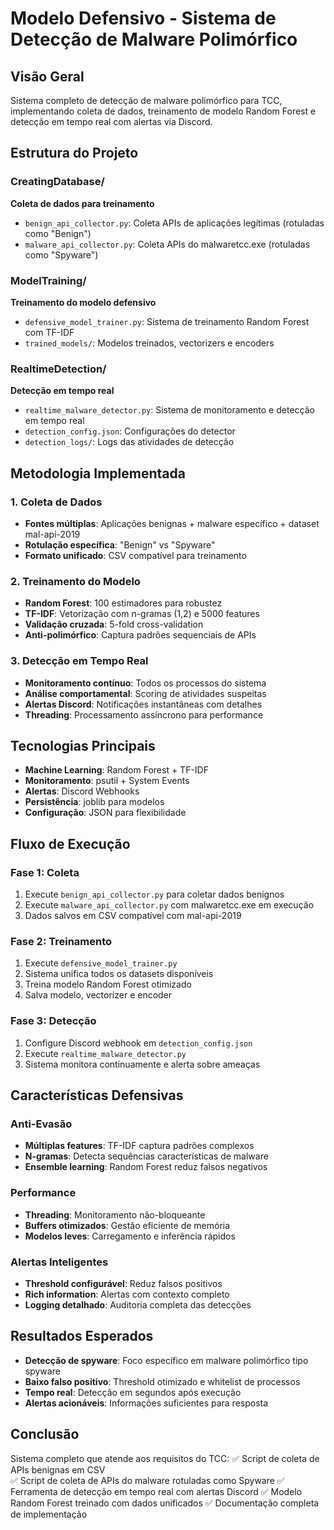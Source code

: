 # Modelo Defensivo - Sistema de Detecção de Malware Polimórfico

## Visão Geral
Sistema completo de detecção de malware polimórfico para TCC, implementando coleta de dados, treinamento de modelo Random Forest e detecção em tempo real com alertas via Discord.

## Estrutura do Projeto

### CreatingDatabase/
**Coleta de dados para treinamento**
- `benign_api_collector.py`: Coleta APIs de aplicações legítimas (rotuladas como "Benign")
- `malware_api_collector.py`: Coleta APIs do malwaretcc.exe (rotuladas como "Spyware")

### ModelTraining/  
**Treinamento do modelo defensivo**
- `defensive_model_trainer.py`: Sistema de treinamento Random Forest com TF-IDF
- `trained_models/`: Modelos treinados, vectorizers e encoders

### RealtimeDetection/
**Detecção em tempo real**
- `realtime_malware_detector.py`: Sistema de monitoramento e detecção em tempo real
- `detection_config.json`: Configurações do detector
- `detection_logs/`: Logs das atividades de detecção

## Metodologia Implementada

### 1. Coleta de Dados
- **Fontes múltiplas**: Aplicações benignas + malware específico + dataset mal-api-2019
- **Rotulação específica**: "Benign" vs "Spyware" 
- **Formato unificado**: CSV compatível para treinamento

### 2. Treinamento do Modelo
- **Random Forest**: 100 estimadores para robustez
- **TF-IDF**: Vetorização com n-gramas (1,2) e 5000 features
- **Validação cruzada**: 5-fold cross-validation
- **Anti-polimórfico**: Captura padrões sequenciais de APIs

### 3. Detecção em Tempo Real
- **Monitoramento contínuo**: Todos os processos do sistema
- **Análise comportamental**: Scoring de atividades suspeitas
- **Alertas Discord**: Notificações instantâneas com detalhes
- **Threading**: Processamento assíncrono para performance

## Tecnologias Principais
- **Machine Learning**: Random Forest + TF-IDF
- **Monitoramento**: psutil + System Events
- **Alertas**: Discord Webhooks
- **Persistência**: joblib para modelos
- **Configuração**: JSON para flexibilidade

## Fluxo de Execução

### Fase 1: Coleta
1. Execute `benign_api_collector.py` para coletar dados benignos
2. Execute `malware_api_collector.py` com malwaretcc.exe em execução
3. Dados salvos em CSV compatível com mal-api-2019

### Fase 2: Treinamento  
1. Execute `defensive_model_trainer.py`
2. Sistema unifica todos os datasets disponíveis
3. Treina modelo Random Forest otimizado
4. Salva modelo, vectorizer e encoder

### Fase 3: Detecção
1. Configure Discord webhook em `detection_config.json`
2. Execute `realtime_malware_detector.py`
3. Sistema monitora continuamente e alerta sobre ameaças

## Características Defensivas

### Anti-Evasão
- **Múltiplas features**: TF-IDF captura padrões complexos
- **N-gramas**: Detecta sequências características de malware
- **Ensemble learning**: Random Forest reduz falsos negativos

### Performance
- **Threading**: Monitoramento não-bloqueante
- **Buffers otimizados**: Gestão eficiente de memória
- **Modelos leves**: Carregamento e inferência rápidos

### Alertas Inteligentes
- **Threshold configurável**: Reduz falsos positivos
- **Rich information**: Alertas com contexto completo
- **Logging detalhado**: Auditoria completa das detecções

## Resultados Esperados
- **Detecção de spyware**: Foco específico em malware polimórfico tipo spyware
- **Baixo falso positivo**: Threshold otimizado e whitelist de processos
- **Tempo real**: Detecção em segundos após execução
- **Alertas acionáveis**: Informações suficientes para resposta

## Conclusão
Sistema completo que atende aos requisitos do TCC:
✅ Script de coleta de APIs benignas em CSV  
✅ Script de coleta de APIs do malware rotuladas como Spyware
✅ Ferramenta de detecção em tempo real com alertas Discord
✅ Modelo Random Forest treinado com dados unificados
✅ Documentação completa de implementação
